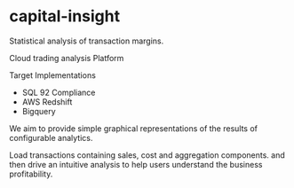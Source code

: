 capital-insight
===============

Statistical analysis of transaction margins.

Cloud trading analysis Platform

Target Implementations

* SQL 92 Compliance
* AWS Redshift
* Bigquery

We aim to provide simple graphical representations of the results of configurable analytics.

Load transactions containing sales, cost and aggregation components. and then 
drive an intuitive analysis to help users understand the business profitability.
